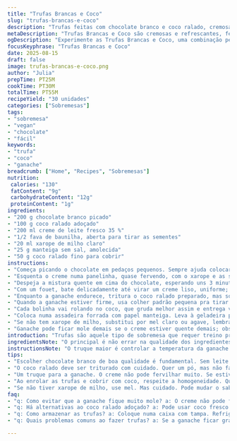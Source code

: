 ```yaml
---
title: "Trufas Brancas e Coco"
slug: "trufas-brancas-e-coco"
description: "Trufas feitas com chocolate branco e coco ralado, cremosas e com toque de baunilha, sem ovos nem castanhas. A receita pede ganache com creme e um toque de xarope para textura sedosa. As bolinhas são cobertas com coco triturado, dá textura e um contraste interessante. Pode substituir creme por leite de coco para uma versão vegana e trocar o xarope de milho por mel ou agave, ajuste a cremosidade. O segredo está na ganache firmada, que permite moldar fácil. Refrigeração é essencial para manter a forma. Doce que quebra o padrão comum das trufas de chocolate amargo, ótimo para quem gosta de variações mais suaves."
metaDescription: "Trufas Brancas e Coco são cremosas e refrescantes, feitas com chocolate branco e coco ralado. Delicie-se com essa sobremesa especial."
ogDescription: "Experimente as Trufas Brancas e Coco, uma combinação perfeita de cremosidade e sabor tropical. Uma delícia diferente e irresistível."
focusKeyphrase: "Trufas Brancas e Coco"
date: 2025-08-15
draft: false
image: trufas-brancas-e-coco.png
author: "Julia"
prepTime: PT25M
cookTime: PT30M
totalTime: PT55M
recipeYield: "30 unidades"
categories: ["Sobremesas"]
tags:
- "sobremesa"
- "vegan"
- "chocolate"
- "fácil"
keywords:
- "trufa"
- "coco"
- "ganache"
breadcrumb: ["Home", "Recipes", "Sobremesas"]
nutrition: 
 calories: "130"
 fatContent: "9g"
 carbohydrateContent: "12g"
 proteinContent: "1g"
ingredients:
- "200 g chocolate branco picado"
- "100 g coco ralado adoçado"
- "200 ml creme de leite fresco 35 %"
- "1/2 fava de baunilha, aberta para tirar as sementes"
- "20 ml xarope de milho claro"
- "25 g manteiga sem sal, amolecida"
- "50 g coco ralado fino para cobrir"
instructions:
- "Começa picando o chocolate em pedaços pequenos. Sempre ajuda colocar num bowl resistente ao calor."
- "Esquenta o creme numa panelinha, quase fervendo, com o xarope e as sementes da baunilha mais a fava pra intensificar. Assim que borbulha, tira do fogo e descarta a fava, que já deu seu cheiro."
- "Despeja a mistura quente em cima do chocolate, esperando uns 3 minutos — importante para o chocolate derreter sem queimar. Se mexer antes, corre risco de ficar grumoso."
- "Com um fouet, bate delicadamente até virar um creme liso, uniforme; adiciona manteiga para dar brilho e textura mais macia. Cobre bem e leva pra geladeira por umas 4 horas, ganache precisa estar firme pra enrolar."
- "Enquanto a ganache endurece, tritura o coco ralado preparado, mas só um pouco. Quer um pó grossinho, não farinha; isso facilita cobrir as trufas e dá textura."
- "Quando a ganache estiver firme, usa colher padrão pequena pra tirar porções iguais. Aquece as mãos rápido com água quente, seca bem antes de modelar as bolinhas pra ganache não derreter nos dedos."
- "Cada bolinha vai rolando no coco, que gruda melhor assim e entrega visual rústico, cheio de sabor."
- "Coloca numa assadeira forrada com papel manteiga. Leva à geladeira pelo menos 1 hora, ajuda firmar e ficar menos pegajoso."
- "Se não tem xarope de milho, substitui por mel claro ou agave, lembrando que altera textura e sabor; creme pode ser coconut cream para versão sem lactose, o resultado é mais denso e com um leve sabor tropical."
- "Ganache pode ficar mole demais se o creme estiver quente demais; observa o som do creme fervendo - borbulhas pequenas e constantes indicam a temperatura correta."
introduction: "Trufas são aquele tipo de sobremesa que requer treino pra não errar: ganache com chocolate branco é mais sensível, fácil ficar doce demais ou mole. Já testei várias vezes e o segredo tá no equilíbrio dos ingredientes. A baunilha dá um aroma especial, natural — não use extrato artificial se quiser um acabamento limpo. Gosto de jogar um pouco de coco triturado por cima pra texturar, que corta a doçura e traz diferencial. No Brasil, onde chocolate meio amargo domina, é bom às vezes mudar pra algo mais adocicado, leve, com cremosidade na medida. Ideal pra quem prefere trufas menos amargas, com frescor e toque tropical."
ingredientsNote: "O principal é não errar na qualidade dos ingredientes — chocolate branco precisa ser bom, sem excesso de soy lecithin, pra não embolar; o creme fresco com 35 % de gordura garante a textura aveludada. Se não encontrar xarope de milho, mel claro é opção, mas mexe um pouco na doçura e viscosidade, fica um pouco mais pegajoso na mistura. Coco ralado adoçado pode ser substituído por coco fresco, ralado na hora para variação natural, mas aí controle a umidade da mistura. A manteiga entra por último pra dar liga e brilho, evita que a ganache fique seca. A baunilha em fava é indispensável, deixa o perfume e sabor mais genuíno, extrato pode ser usado em emergência, mas perde a nuance. Fracionar os ingredientes para facilitar a organização e evitar acidentes com frio ou calor demais."
instructionsNote: "O truque maior é controlar a temperatura da ganache. Creme deve estar quente, mas não fervendo forte para não queimar o chocolate ao derreter. Esperar alguns minutos após derramar o creme ajuda o chocolate dissolver por igual. Manteiga serve para deixar o creme mais aveludado e brilhante; adiciona isso depois que já misturou o chocolate. Enrolar frio é importante, aquecer as mãos rapidamente permite modelar sem derreter. Triturar o coco com cuidado pra não virar farinha — outra opção é usar coco queimado ralado pra um toque mais torrado, fica diferente e ótimo. Depois de enrolar na camada de coco, refrigerar firmemente para que as bolinhas se mantenham compactas, especialmente se for tamanho menor. Improvisar com colher de sorvete para porções mais uniformes economiza tempo. Não pule a fase de resfriamento, ou a textura desanda e vira uma meleca na hora de servir."
tips:
- "Escolher chocolate branco de boa qualidade é fundamental. Sem leite de soja demais, que pode deixar a textura esquisita. O creme de leite com 35% de gordura garante a cremosidade. Se estiver mais seco, ajuste com um pouco de leite. Manteiga sempre entra no final. Vai dar brilho, textura. Não esqueça isso. Ganache muito mole não vai enrolar, pode sofrer."
- "O coco ralado deve ser triturado com cuidado. Quer um pó, mas não farinha. Assim, facilita a cobertura e a textura das trufas. Coco queimado é outra opção. Muda o sabor, ganha um quê a mais. Testei e funciona. Não pule a parte de rolá-las ainda bem frias; ajuda a evitar que derreta em mãos quentes. Mantenha sempre cheirando esse coco que está sendo usado."
- "Um truque para a ganache. O creme não pode fervilhar muito. Se estiver borbulhando demais vai queimar o chocolate. Desligue bem antes. Respeitar o tempo de espera ajuda a derreter por igual. Se derreter rápido demais, é difícil fazer bolo. Quer uma mistura mais aveludada. Sempre aguarde. Usar colher de sorvete ajuda na modelagem. Rende simetria e ótimos tamanhos."
- "Ao enrolar as trufas e cobrir com coco, respeite a homogeneidade. Quer uma camada grossa. Isso traz textura e visual rústico. Cobrir muito ou pouco, dá diferença. Com listras cheirosas e gostosas. Refrigerar por uma hora depois de enrolar fez toda diferença. Assim não fica pegajoso. Melhor longo termo na geladeira. Os aromas se misturam e ficam mais intensos. Experimente antes."
- "Se não tiver xarope de milho, use mel. Mas cuidado. Pode mudar o sabor e deixar a mistura mais pegajosa. No entanto, se você quer algo sem lactose, tem a opção de usar leite de coco. Vai ficar mais espesso, e com um leve gostinho tropical que é maravilhoso. Super refrescante e diferente das trufas comuns. Teste, e depois você me conta."
faq:
- "q: Como evitar que a ganache fique muito mole? a: O creme não pode ferver. Apenas quase borbulhando. Se passar disso, o chocolate queima. Isso deixa molenga. Espera os 3 minutos após misturar. Assim, a temperatura iguala. Isso tudo muda."
- "q: Há alternativas ao coco ralado adoçado? a: Pode usar coco fresco. Mas atenção, precisa controlar a umidade. Coloque só um pouco. Se muito úmido, a mistura pode desandar. Outra ideia é misturar um pouco de leite de coco na massa."
- "q: Como armazenar as trufas? a: Coloque numa caixa com tampa. Refrigerar é o ideal. Mas se forem por muito tempo, congele. Assim, mantém o sabor. Na geladeira, comer em uma semana. No congelador, dura muito mais."
- "q: Quais problemas comuns ao fazer trufas? a: Se a ganache ficar granosa, é sinal de que o chocolate queimou. Fique de olho na temperatura do creme. Outra coisa é enrolar enquanto quente. Isso pode causar desastres. Melhor fazer quando bem gelado."

---
```

